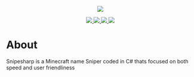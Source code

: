 <p align="center">
  <a href="#about">
    <img src="https://user-images.githubusercontent.com/93228501/154115422-57cca957-4f1a-4cdf-93f5-18f9dd3cc13b.png">
  </a>
</p>
<p align="center">
  <a href="https://github.com/snipesharp/snipesharp/releases/download/v1.0.0/sha256sums.txt">
    <img src="https://img.shields.io/badge/sha256sums-%231a6eef?style=flat-square"/>
  </a>
  <a href="https://github.com/snipesharp/snipesharp/releases/download/v1.0.0/snipesharp_linux-x86-64">
    <img src="https://img.shields.io/badge/linux%20x86-v1.0.0-%231a6eef?style=flat-square"/>
  </a>
  <a href="https://github.com/snipesharp/snipesharp/releases/download/v1.0.0/snipesharp_linux-arm64">
    <img src="https://img.shields.io/badge/linux%20arm64-v1.0.0-%231a6eef?style=flat-square"/>
  </a>
  <a href="https://github.com/snipesharp/snipesharp/releases/download/v1.0.0/snipesharp_win-x86-64.exe">
    <img src="https://img.shields.io/badge/windows-v1.0.0-%231a6eef?style=flat-square"/>
  </a>
</p>

# About
Snipesharp is a Minecraft name Sniper coded in C# thats focused on both speed and user friendliness
